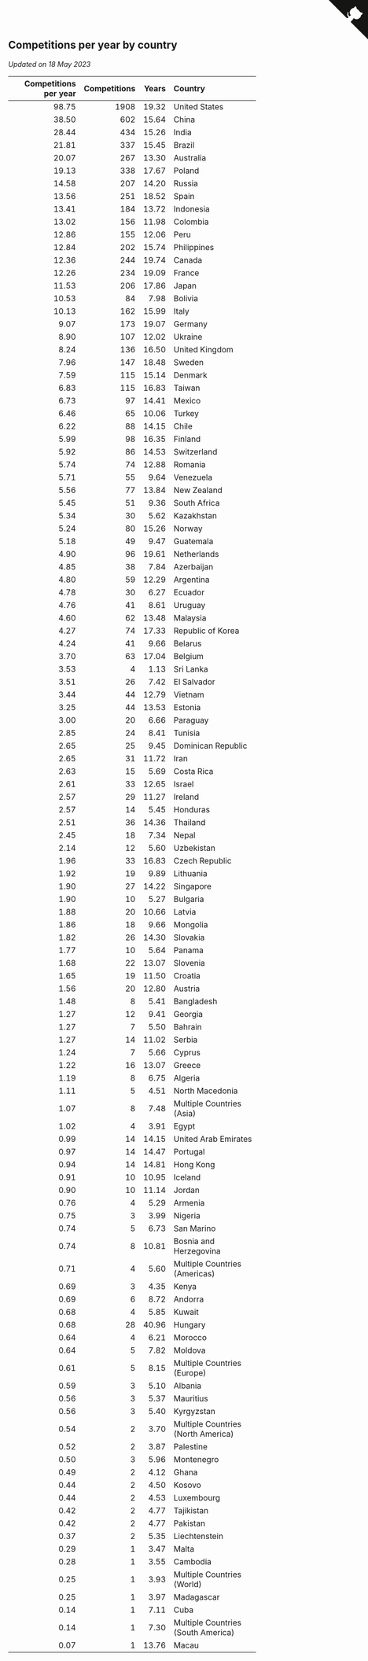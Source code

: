 ## Competitions per year by country

*Updated on 18 May 2023*

| Competitions per year | Competitions | Years | Country |
| ---: | ---: | ---: | :--- |
| 98.75 | 1908 | 19.32 | United States |
| 38.50 | 602 | 15.64 | China |
| 28.44 | 434 | 15.26 | India |
| 21.81 | 337 | 15.45 | Brazil |
| 20.07 | 267 | 13.30 | Australia |
| 19.13 | 338 | 17.67 | Poland |
| 14.58 | 207 | 14.20 | Russia |
| 13.56 | 251 | 18.52 | Spain |
| 13.41 | 184 | 13.72 | Indonesia |
| 13.02 | 156 | 11.98 | Colombia |
| 12.86 | 155 | 12.06 | Peru |
| 12.84 | 202 | 15.74 | Philippines |
| 12.36 | 244 | 19.74 | Canada |
| 12.26 | 234 | 19.09 | France |
| 11.53 | 206 | 17.86 | Japan |
| 10.53 | 84 | 7.98 | Bolivia |
| 10.13 | 162 | 15.99 | Italy |
| 9.07 | 173 | 19.07 | Germany |
| 8.90 | 107 | 12.02 | Ukraine |
| 8.24 | 136 | 16.50 | United Kingdom |
| 7.96 | 147 | 18.48 | Sweden |
| 7.59 | 115 | 15.14 | Denmark |
| 6.83 | 115 | 16.83 | Taiwan |
| 6.73 | 97 | 14.41 | Mexico |
| 6.46 | 65 | 10.06 | Turkey |
| 6.22 | 88 | 14.15 | Chile |
| 5.99 | 98 | 16.35 | Finland |
| 5.92 | 86 | 14.53 | Switzerland |
| 5.74 | 74 | 12.88 | Romania |
| 5.71 | 55 | 9.64 | Venezuela |
| 5.56 | 77 | 13.84 | New Zealand |
| 5.45 | 51 | 9.36 | South Africa |
| 5.34 | 30 | 5.62 | Kazakhstan |
| 5.24 | 80 | 15.26 | Norway |
| 5.18 | 49 | 9.47 | Guatemala |
| 4.90 | 96 | 19.61 | Netherlands |
| 4.85 | 38 | 7.84 | Azerbaijan |
| 4.80 | 59 | 12.29 | Argentina |
| 4.78 | 30 | 6.27 | Ecuador |
| 4.76 | 41 | 8.61 | Uruguay |
| 4.60 | 62 | 13.48 | Malaysia |
| 4.27 | 74 | 17.33 | Republic of Korea |
| 4.24 | 41 | 9.66 | Belarus |
| 3.70 | 63 | 17.04 | Belgium |
| 3.53 | 4 | 1.13 | Sri Lanka |
| 3.51 | 26 | 7.42 | El Salvador |
| 3.44 | 44 | 12.79 | Vietnam |
| 3.25 | 44 | 13.53 | Estonia |
| 3.00 | 20 | 6.66 | Paraguay |
| 2.85 | 24 | 8.41 | Tunisia |
| 2.65 | 25 | 9.45 | Dominican Republic |
| 2.65 | 31 | 11.72 | Iran |
| 2.63 | 15 | 5.69 | Costa Rica |
| 2.61 | 33 | 12.65 | Israel |
| 2.57 | 29 | 11.27 | Ireland |
| 2.57 | 14 | 5.45 | Honduras |
| 2.51 | 36 | 14.36 | Thailand |
| 2.45 | 18 | 7.34 | Nepal |
| 2.14 | 12 | 5.60 | Uzbekistan |
| 1.96 | 33 | 16.83 | Czech Republic |
| 1.92 | 19 | 9.89 | Lithuania |
| 1.90 | 27 | 14.22 | Singapore |
| 1.90 | 10 | 5.27 | Bulgaria |
| 1.88 | 20 | 10.66 | Latvia |
| 1.86 | 18 | 9.66 | Mongolia |
| 1.82 | 26 | 14.30 | Slovakia |
| 1.77 | 10 | 5.64 | Panama |
| 1.68 | 22 | 13.07 | Slovenia |
| 1.65 | 19 | 11.50 | Croatia |
| 1.56 | 20 | 12.80 | Austria |
| 1.48 | 8 | 5.41 | Bangladesh |
| 1.27 | 12 | 9.41 | Georgia |
| 1.27 | 7 | 5.50 | Bahrain |
| 1.27 | 14 | 11.02 | Serbia |
| 1.24 | 7 | 5.66 | Cyprus |
| 1.22 | 16 | 13.07 | Greece |
| 1.19 | 8 | 6.75 | Algeria |
| 1.11 | 5 | 4.51 | North Macedonia |
| 1.07 | 8 | 7.48 | Multiple Countries (Asia) |
| 1.02 | 4 | 3.91 | Egypt |
| 0.99 | 14 | 14.15 | United Arab Emirates |
| 0.97 | 14 | 14.47 | Portugal |
| 0.94 | 14 | 14.81 | Hong Kong |
| 0.91 | 10 | 10.95 | Iceland |
| 0.90 | 10 | 11.14 | Jordan |
| 0.76 | 4 | 5.29 | Armenia |
| 0.75 | 3 | 3.99 | Nigeria |
| 0.74 | 5 | 6.73 | San Marino |
| 0.74 | 8 | 10.81 | Bosnia and Herzegovina |
| 0.71 | 4 | 5.60 | Multiple Countries (Americas) |
| 0.69 | 3 | 4.35 | Kenya |
| 0.69 | 6 | 8.72 | Andorra |
| 0.68 | 4 | 5.85 | Kuwait |
| 0.68 | 28 | 40.96 | Hungary |
| 0.64 | 4 | 6.21 | Morocco |
| 0.64 | 5 | 7.82 | Moldova |
| 0.61 | 5 | 8.15 | Multiple Countries (Europe) |
| 0.59 | 3 | 5.10 | Albania |
| 0.56 | 3 | 5.37 | Mauritius |
| 0.56 | 3 | 5.40 | Kyrgyzstan |
| 0.54 | 2 | 3.70 | Multiple Countries (North America) |
| 0.52 | 2 | 3.87 | Palestine |
| 0.50 | 3 | 5.96 | Montenegro |
| 0.49 | 2 | 4.12 | Ghana |
| 0.44 | 2 | 4.50 | Kosovo |
| 0.44 | 2 | 4.53 | Luxembourg |
| 0.42 | 2 | 4.77 | Tajikistan |
| 0.42 | 2 | 4.77 | Pakistan |
| 0.37 | 2 | 5.35 | Liechtenstein |
| 0.29 | 1 | 3.47 | Malta |
| 0.28 | 1 | 3.55 | Cambodia |
| 0.25 | 1 | 3.93 | Multiple Countries (World) |
| 0.25 | 1 | 3.97 | Madagascar |
| 0.14 | 1 | 7.11 | Cuba |
| 0.14 | 1 | 7.30 | Multiple Countries (South America) |
| 0.07 | 1 | 13.76 | Macau |


<a href="https://github.com/jonatanklosko/wca_statistics" class="github-corner" aria-label="View source on Github"><svg width="80" height="80" viewBox="0 0 250 250" style="fill:#151513; color:#fff; position: absolute; top: 0; border: 0; right: 0;" aria-hidden="true"><path d="M0,0 L115,115 L130,115 L142,142 L250,250 L250,0 Z"></path><path d="M128.3,109.0 C113.8,99.7 119.0,89.6 119.0,89.6 C122.0,82.7 120.5,78.6 120.5,78.6 C119.2,72.0 123.4,76.3 123.4,76.3 C127.3,80.9 125.5,87.3 125.5,87.3 C122.9,97.6 130.6,101.9 134.4,103.2" fill="currentColor" style="transform-origin: 130px 106px;" class="octo-arm"></path><path d="M115.0,115.0 C114.9,115.1 118.7,116.5 119.8,115.4 L133.7,101.6 C136.9,99.2 139.9,98.4 142.2,98.6 C133.8,88.0 127.5,74.4 143.8,58.0 C148.5,53.4 154.0,51.2 159.7,51.0 C160.3,49.4 163.2,43.6 171.4,40.1 C171.4,40.1 176.1,42.5 178.8,56.2 C183.1,58.6 187.2,61.8 190.9,65.4 C194.5,69.0 197.7,73.2 200.1,77.6 C213.8,80.2 216.3,84.9 216.3,84.9 C212.7,93.1 206.9,96.0 205.4,96.6 C205.1,102.4 203.0,107.8 198.3,112.5 C181.9,128.9 168.3,122.5 157.7,114.1 C157.9,116.9 156.7,120.9 152.7,124.9 L141.0,136.5 C139.8,137.7 141.6,141.9 141.8,141.8 Z" fill="currentColor" class="octo-body"></path></svg></a><style>.github-corner:hover .octo-arm{animation:octocat-wave 560ms ease-in-out}@keyframes octocat-wave{0%,100%{transform:rotate(0)}20%,60%{transform:rotate(-25deg)}40%,80%{transform:rotate(10deg)}}@media (max-width:500px){.github-corner:hover .octo-arm{animation:none}.github-corner .octo-arm{animation:octocat-wave 560ms ease-in-out}}</style>
